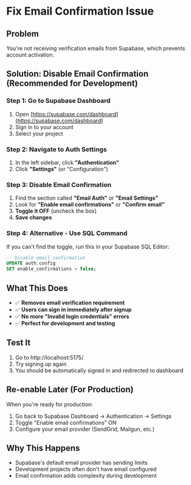# Fix Email Confirmation Issue

## Problem
You're not receiving verification emails from Supabase, which prevents account activation.

## Solution: Disable Email Confirmation (Recommended for Development)

### Step 1: Go to Supabase Dashboard
1. Open [https://supabase.com/dashboard](https://supabase.com/dashboard)
2. Sign in to your account
3. Select your project

### Step 2: Navigate to Auth Settings
1. In the left sidebar, click **"Authentication"**
2. Click **"Settings"** (or "Configuration")

### Step 3: Disable Email Confirmation
1. Find the section called **"Email Auth"** or **"Email Settings"**
2. Look for **"Enable email confirmations"** or **"Confirm email"**
3. **Toggle it OFF** (uncheck the box)
4. **Save changes**

### Step 4: Alternative - Use SQL Command
If you can't find the toggle, run this in your Supabase SQL Editor:

```sql
-- Disable email confirmation
UPDATE auth.config 
SET enable_confirmations = false;
```

## What This Does
- ✅ **Removes email verification requirement**
- ✅ **Users can sign in immediately after signup**
- ✅ **No more "Invalid login credentials" errors**
- ✅ **Perfect for development and testing**

## Test It
1. Go to http://localhost:5175/
2. Try signing up again
3. You should be automatically signed in and redirected to dashboard

## Re-enable Later (For Production)
When you're ready for production:
1. Go back to Supabase Dashboard → Authentication → Settings
2. Toggle "Enable email confirmations" ON
3. Configure your email provider (SendGrid, Mailgun, etc.)

## Why This Happens
- Supabase's default email provider has sending limits
- Development projects often don't have email configured
- Email confirmation adds complexity during development 